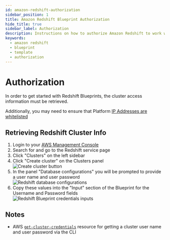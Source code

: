 ```yaml
---
id: amazon-redshift-authorization
sidebar_position: 1
title: Amazon Redshift Blueprint Authorization
hide_title: true
sidebar_label: Authorization
description: Instructions on how to authorize Amazon Redshift to work with Platform's low-code Amazon Redshift templates.
keywords:
  - amazon redshift
  - blueprint
  - template
  - authorization
---
```


#  Authorization

In order to get started with Redshift Blueprints, the cluster access information must be retrieved.

Additionally, you may need to ensure that Platform [IP Addresses are whitelisted](https://www.shipyardapp.com/docs/faqs/security/ip-whitelist/)

## Retrieving Redshift Cluster Info

1. Login to your [AWS Management Console](https://aws.amazon.com/console/)  
2. Search for and go to the Redshift service page  
3. Click "Clusters" on the left sidebar  
4. Click "Create cluster" on the Clusters panel  
	![Create cluster button](https://cdn.sanity.io/images/2xyydva6/production/53604eae1ecda122a45fbfbabb5017250890e08a-507x183.png?w=450) 
5. In the panel "Database configurations" you will be prompted to provide a user name and user password  
	![Redshift database configurations](https://cdn.sanity.io/images/2xyydva6/production/33e11024b41db691c0c49e210569b92fcb87b6ec-817x384.png?w=450)
6. Copy these values into the "Input" section of the Blueprint for the Username and Password fields  
	![Redshift Blueprint credentials inputs](https://cdn.sanity.io/images/2xyydva6/production/377d795e484b72295338c435de93525060a8d2ac-448x178.png?w=450)

## Notes

- AWS [`get-cluster-credentials`](https://docs.aws.amazon.com/cli/latest/reference/redshift/get-cluster-credentials.html) resource for getting a cluster user name and user password via the CLI
